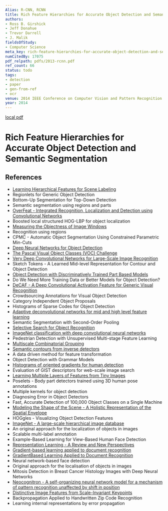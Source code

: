 ```yaml
---
Alias: R-CNN, RCNN
title: Rich Feature Hierarchies for Accurate Object Detection and Semantic Segmentation
authors:
- Ross B. Girshick
- Jeff Donahue
- Trevor Darrell
- J. Malik
fieldsOfStudy:
- Computer Science
meta_key: rich-feature-hierarchies-for-accurate-object-detection-and-semantic-segmentation
numCitedBy: 17075
pdf_relpath: pdfs/2013-rcnn.pdf
ref_count: 66
status: todo
tags:
- detection
- paper
- gen-from-ref
- ocr
venue: 2014 IEEE Conference on Computer Vision and Pattern Recognition
year: 2014
---
```


[local pdf](../../../pdfs/2013-rcnn.pdf)

# Rich Feature Hierarchies for Accurate Object Detection and Semantic Segmentation

## References

- [Learning Hierarchical Features for Scene Labeling](./learning-hierarchical-features-for-scene-labeling.md)
- Regionlets for Generic Object Detection
- Bottom-Up Segmentation for Top-Down Detection
- Semantic segmentation using regions and parts
- [OverFeat - Integrated Recognition, Localization and Detection using Convolutional Networks](./overfeat-integrated-recognition-localization-and-detection-using-convolutional-networks.md)
- Boosted local structured HOG-LBP for object localization
- [Measuring the Objectness of Image Windows](./measuring-the-objectness-of-image-windows.md)
- Recognition using regions
- CPMC - Automatic Object Segmentation Using Constrained Parametric Min-Cuts
- [Deep Neural Networks for Object Detection](./deep-neural-networks-for-object-detection.md)
- [The Pascal Visual Object Classes (VOC) Challenge](./the-pascal-visual-object-classes-voc-challenge.md)
- [Very Deep Convolutional Networks for Large-Scale Image Recognition](./very-deep-convolutional-networks-for-large-scale-image-recognition.md)
- Sketch Tokens - A Learned Mid-level Representation for Contour and Object Detection
- [Object Detection with Discriminatively Trained Part Based Models](./object-detection-with-discriminatively-trained-part-based-models.md)
- Do We Need More Training Data or Better Models for Object Detection?
- [DeCAF - A Deep Convolutional Activation Feature for Generic Visual Recognition](./decaf-a-deep-convolutional-activation-feature-for-generic-visual-recognition.md)
- Crowdsourcing Annotations for Visual Object Detection
- Category Independent Object Proposals
- Histograms of Sparse Codes for Object Detection
- [Adaptive deconvolutional networks for mid and high level feature learning](./adaptive-deconvolutional-networks-for-mid-and-high-level-feature-learning.md)
- Semantic Segmentation with Second-Order Pooling
- [Selective Search for Object Recognition](./selective-search-for-object-recognition.md)
- [ImageNet classification with deep convolutional neural networks](./imagenet-classification-with-deep-convolutional-neural-networks.md)
- Pedestrian Detection with Unsupervised Multi-stage Feature Learning
- [Multiscale Combinatorial Grouping](./multiscale-combinatorial-grouping.md)
- [Semantic contours from inverse detectors](./semantic-contours-from-inverse-detectors.md)
- A data driven method for feature transformation
- Object Detection with Grammar Models
- [Histograms of oriented gradients for human detection](./histograms-of-oriented-gradients-for-human-detection.md)
- Evaluation of GIST descriptors for web-scale image search
- [Learning Multiple Layers of Features from Tiny Images](./learning-multiple-layers-of-features-from-tiny-images.md)
- Poselets - Body part detectors trained using 3D human pose annotations
- Multiple kernels for object detection
- Diagnosing Error in Object Detectors
- Fast, Accurate Detection of 100,000 Object Classes on a Single Machine
- [Modeling the Shape of the Scene - A Holistic Representation of the Spatial Envelope](./modeling-the-shape-of-the-scene-a-holistic-representation-of-the-spatial-envelope.md)
- HOGgles - Visualizing Object Detection Features
- [ImageNet - A large-scale hierarchical image database](./imagenet-a-large-scale-hierarchical-image-database.md)
- An original approach for the localization of objects in images
- Scalable multi-label annotation
- Example-Based Learning for View-Based Human Face Detection
- [Representation Learning - A Review and New Perspectives](./representation-learning-a-review-and-new-perspectives.md)
- [Gradient-based learning applied to document recognition](./gradient-based-learning-applied-to-document-recognition.md)
- [GradientBased Learning Applied to Document Recognition](./gradientbased-learning-applied-to-document-recognition.md)
- Neural network-based face detection
- Original approach for the localisation of objects in images
- Mitosis Detection in Breast Cancer Histology Images with Deep Neural Networks
- [Neocognitron - A self-organizing neural network model for a mechanism of pattern recognition unaffected by shift in position](./neocognitron-a-self-organizing-neural-network-model-for-a-mechanism-of-pattern-recognition-unaffected-by-shift-in-position.md)
- [Distinctive Image Features from Scale-Invariant Keypoints](./distinctive-image-features-from-scale-invariant-keypoints.md)
- Backpropagation Applied to Handwritten Zip Code Recognition
- Learning internal representations by error propagation
